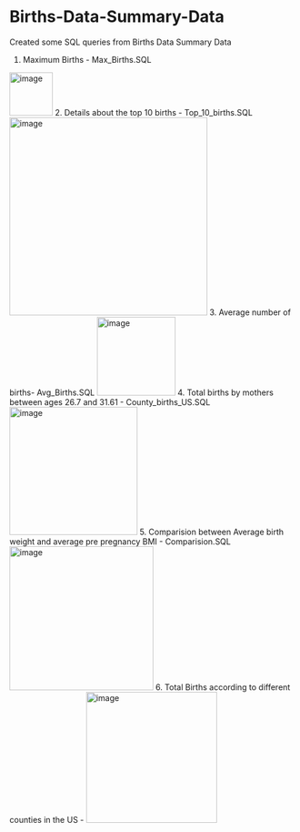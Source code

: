 # Births-Data-Summary-Data
Created some SQL queries from Births Data Summary Data

1. Maximum Births - Max_Births.SQL
<img width="76" alt="image" src="https://user-images.githubusercontent.com/100853249/156702917-bf489c7b-a85e-4d63-ba8a-eaffb8a835a5.png">
2. Details about the top 10 births - Top_10_births.SQL
<img width="348" alt="image" src="https://user-images.githubusercontent.com/100853249/156707583-c7779ca3-ea4b-42f8-88d4-db8502145d69.png">
3. Average number of births- Avg_Births.SQL
<img width="138" alt="image" src="https://user-images.githubusercontent.com/100853249/156758159-094a07f5-4ce2-43ee-bd25-bf7fa0bcf946.png">
4. Total births by mothers between ages 26.7 and 31.61 - County_births_US.SQL
  <img width="225" alt="image" src="https://user-images.githubusercontent.com/100853249/156760343-23e38c5d-a082-4d3e-8f1f-adb9f5d113e0.png">
5. Comparision between Average birth weight and average pre pregnancy BMI - Comparision.SQL
<img width="253" alt="image" src="https://user-images.githubusercontent.com/100853249/156765755-37041d38-14e9-4e85-b7d8-a30333f5a184.png">
6. Total Births according to different counties in the US - 
<img width="230" alt="image" src="https://user-images.githubusercontent.com/100853249/156768769-0b0bff58-53bb-4d37-bc7b-6537e3c69ca0.png">

